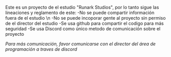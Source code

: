 Este es un proyecto de el estudio "Runark Studios", por lo tanto sigue las lineaciones y reglamento de este:
-No se puede compartir información fuera de el estudio \n
-No se puede incoporar gente al proyecto sin permiso de el director del estudio
-Se usa github para compartir el codigo para más seguridad
-Se usa Discord como único metodo de comunicación sobre el proyecto

*Para más comunicación, favor comunicarse con el director del área de programación a traves de discord*
